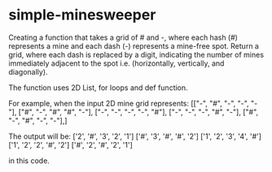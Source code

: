 # simple-minesweeper

Creating a function that takes a grid of # and -, where each hash (#) represents a mine and each dash (-) represents a mine-free spot.
Return a grid, where each dash is replaced by a digit, indicating the number of mines immediately adjacent to the spot 
i.e. (horizontally, vertically, and diagonally).

The function uses 2D List, for loops and def function. 

For example, when the input 2D mine grid represents:
[["-", "#", "-", "-", "-"],
["#", "-", "#", "#", "-"],
["-", "-", "-", "-", "#"],
["-", "-", "-", "#", "-"],
["#", "-", "#", "-", "-"],]

The output will be:
['2', '#', '3', '2', '1']
['#', '3', '#', '#', '2']
['1', '2', '3', '4', '#']
['1', '2', '2', '#', '2']
['#', '2', '#', '2', '1']

in this code. 
